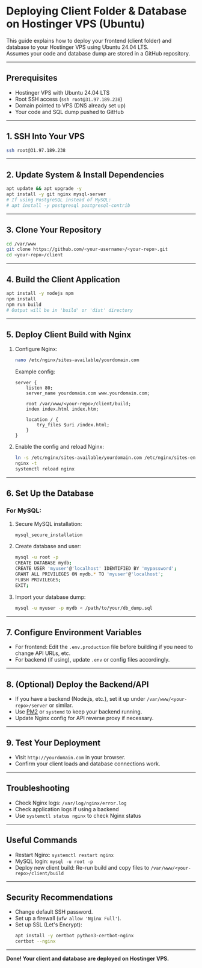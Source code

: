 # Deploying Client Folder & Database on Hostinger VPS (Ubuntu)

This guide explains how to deploy your frontend (client folder) and database to your Hostinger VPS using Ubuntu 24.04 LTS.  
Assumes your code and database dump are stored in a GitHub repository.

---

## Prerequisites

- Hostinger VPS with Ubuntu 24.04 LTS
- Root SSH access (`ssh root@31.97.189.238`)
- Domain pointed to VPS (DNS already set up)
- Your code and SQL dump pushed to GitHub

---

## 1. SSH Into Your VPS

```bash
ssh root@31.97.189.238
```

---

## 2. Update System & Install Dependencies

```bash
apt update && apt upgrade -y
apt install -y git nginx mysql-server
# If using PostgreSQL instead of MySQL:
# apt install -y postgresql postgresql-contrib
```

---

## 3. Clone Your Repository

```bash
cd /var/www
git clone https://github.com/<your-username>/<your-repo>.git
cd <your-repo>/client
```

---

## 4. Build the Client Application

```bash
apt install -y nodejs npm
npm install
npm run build
# Output will be in 'build' or 'dist' directory
```

---

## 5. Deploy Client Build with Nginx

1. Configure Nginx:
    ```bash
    nano /etc/nginx/sites-available/yourdomain.com
    ```
    Example config:
    ```
    server {
        listen 80;
        server_name yourdomain.com www.yourdomain.com;

        root /var/www/<your-repo>/client/build;
        index index.html index.htm;

        location / {
            try_files $uri /index.html;
        }
    }
    ```
2. Enable the config and reload Nginx:
    ```bash
    ln -s /etc/nginx/sites-available/yourdomain.com /etc/nginx/sites-enabled/
    nginx -t
    systemctl reload nginx
    ```

---

## 6. Set Up the Database

### For MySQL:

1. Secure MySQL installation:
    ```bash
    mysql_secure_installation
    ```
2. Create database and user:
    ```bash
    mysql -u root -p
    CREATE DATABASE mydb;
    CREATE USER 'myuser'@'localhost' IDENTIFIED BY 'mypassword';
    GRANT ALL PRIVILEGES ON mydb.* TO 'myuser'@'localhost';
    FLUSH PRIVILEGES;
    EXIT;
    ```
3. Import your database dump:
    ```bash
    mysql -u myuser -p mydb < /path/to/your/db_dump.sql
    ```

---

## 7. Configure Environment Variables

- For frontend: Edit the `.env.production` file before building if you need to change API URLs, etc.
- For backend (if using), update `.env` or config files accordingly.

---

## 8. (Optional) Deploy the Backend/API

- If you have a backend (Node.js, etc.), set it up under `/var/www/<your-repo>/server` or similar.
- Use [PM2](https://pm2.keymetrics.io/) or `systemd` to keep your backend running.
- Update Nginx config for API reverse proxy if necessary.

---

## 9. Test Your Deployment

- Visit `http://yourdomain.com` in your browser.
- Confirm your client loads and database connections work.

---

## Troubleshooting

- Check Nginx logs: `/var/log/nginx/error.log`
- Check application logs if using a backend
- Use `systemctl status nginx` to check Nginx status

---

## Useful Commands

- Restart Nginx: `systemctl restart nginx`
- MySQL login: `mysql -u root -p`
- Deploy new client build: Re-run build and copy files to `/var/www/<your-repo>/client/build`

---

## Security Recommendations

- Change default SSH password.
- Set up a firewall (`ufw allow 'Nginx Full'`).
- Set up SSL (Let's Encrypt):  
    ```bash
    apt install -y certbot python3-certbot-nginx
    certbot --nginx
    ```

---

**Done! Your client and database are deployed on Hostinger VPS.**
